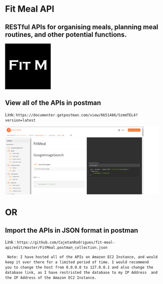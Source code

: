 # Fit Meal API

## RESTful APIs for organising meals, planning meal routines, and other potential functions.

<img src="https://github.com/CajetanRodrigues/fit-meal/blob/master/resources/icon.png" width="150">

## View all of the APIs in postman

Link: `https://documenter.getpostman.com/view/6651486/SzmmTEL4?version=latest`

<img src="https://github.com/CajetanRodrigues/fit-meal-api/blob/master/api.PNG">

# OR

## Import the APIs in JSON format in postman

Link : `https://github.com/CajetanRodrigues/fit-meal-api/edit/master/FitMeal.postman_collection.json`


` Note: I have hosted all of the APIs on Amazon EC2 Instance, and would keep it over there for a limited period of time. I would recommend  you to change the host from 0.0.0.0 to 127.0.0.1 and also change the database link, as I have restristed the database to my IP Address 
 and the IP Address of the Amazon EC2 Instance.`
